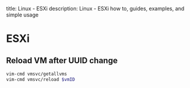 title: Linux - ESXi
description: Linux - ESXi how to, guides, examples, and simple usage

# ESXi

## Reload VM after UUID change

```bash
vim-cmd vmsvc/getallvms
vim-cmd vmsvc/reload $vmID
```
